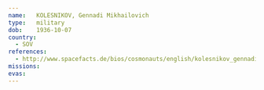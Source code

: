 ```yaml
---
name:	KOLESNIKOV, Gennadi Mikhailovich 
type:	military
dob:	1936-10-07
country:
  - SOV
references:
  - http://www.spacefacts.de/bios/cosmonauts/english/kolesnikov_gennadi.htm
missions:
evas:
---
```

